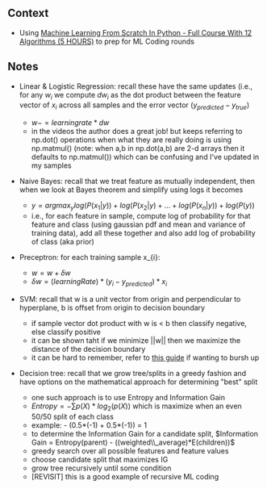 ## Context
* Using [Machine Learning From Scratch In Python - Full Course With 12 Algorithms (5 HOURS)](https://www.youtube.com/watch?v=rLOyrWV8gmA) to prep for ML Coding rounds

## Notes
* Linear & Logistic Regression: recall these have the same updates (i.e., for any $w_{i}$ we compute $dw_{i}$ as the dot product between the feature vector of $x_{i}$ across all samples and the error vector $(y_{predicted} - y_{true})$
  * $w -= learning rate * dw$
  * in the videos the author does a great job! but keeps referring to np.dot() operations when what they are really doing is using np.matmul() (note: when a,b in np.dot(a,b) are 2-d arrays then it defaults to np.matmul()) which can be confusing and I've updated in my samples 

* Naive Bayes: recall that we treat feature as mutually independent, then when we look at Bayes theorem and simplify using logs it becomes
  * $y = argmax_{y} log(P(x_{1}|y)) + log(P(x_{2}|y) + ... + log(P(x_{n}|y)) + log(P(y))$
  * i.e., for each feature in sample, compute log of probability for that feature and class (using gaussian pdf and mean and variance of training data), add all these together and also add log of probability of class (aka prior)

* Preceptron: for each training sample x_{i}:
  * $w = w + \delta w$
  * $\delta w = (learningRate) * (y_{i} - y_{predicted}) * x_{i}$

* SVM: recall that w is a unit vector from origin and perpendicular to hyperplane, b is offset from origin to decision boundary
  * if sample vector dot product with w is < b then classify negative, else classify positive
  * it can be shown taht if we minimize ||w|| then we maximize the distance of the decision boundary
  * it can be hard to remember, refer to [this guide](https://www.analyticsvidhya.com/blog/2021/10/support-vector-machinessvm-a-complete-guide-for-beginners/) if wanting to bursh up 

* Decision tree: recall that we grow tree/splits in a greedy fashion and have options on the mathematical approach for determining "best" split
  * one such approach is to use Entropy and Information Gain
  * $Entropy = - {\sum} p(X)*log_{2}(p(X))$ which is maximize when an even 50/50 split of each class
  * example: - (0.5*(-1) + 0.5*(-1)) = 1
  * to determine the Information Gain for a candidate split, $Information Gain = Entropy(parent) - ((weighted\\_average)*E(children))$
  * greedy search over all possible features and feature values
  * choose candidate split that maximizes IG
  * grow tree recursively until some condition
  * [REVISIT] this is a good example of recursive ML coding
